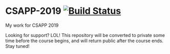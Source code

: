 # CSAPP-2019 [![Build Status](https://travis-ci.com/iBug/CSAPP-2019.svg?branch=master)](https://travis-ci.com/iBug/CSAPP-2019)

My work for CSAPP 2019

Looking for support? LOL! This repository will be converted to private some time before the course begins, and will return public after the course ends. Stay tuned!
